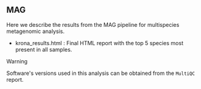 ## MAG

Here we describe the results from the MAG pipeline for multispecies metagenomic analysis.

* krona_results.html​ : Final HTML report with the top 5 species most present in all samples.

> [!WARNING]
> Software's versions used in this analysis can be obtained from the  `MultiQC` report.
